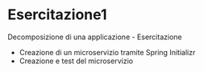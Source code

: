 # Esercitazione1

Decomposizione di una applicazione - Esercitazione


* Creazione di un microservizio tramite Spring Initializr
* Creazione e test del microservizio






